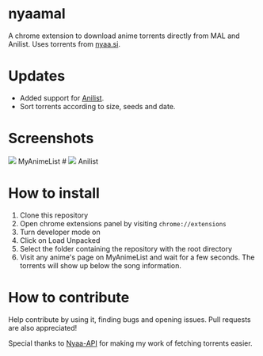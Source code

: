 # nyaamal
A chrome extension to download anime torrents directly from MAL and Anilist. Uses torrents from <a href="https://nyaa.si">nyaa.si</a>.

# Updates
- Added support for <a href="https://anilist.co">Anilist</a>.
- Sort torrents according to size, seeds and date.

# Screenshots
<img src="https://media.discordapp.net/attachments/621798627895017499/833300800565936128/unknown.png">
MyAnimeList
#
<img src="https://media.discordapp.net/attachments/706928005313855620/833296878564409365/unknown.png">
Anilist

# How to install
1. Clone this repository
2. Open chrome extensions panel by visiting `chrome://extensions`
3. Turn developer mode on
4. Click on Load Unpacked
5. Select the folder containing the repository with the root directory
6. Visit any anime's page on MyAnimeList and wait for a few seconds. The torrents will show up below the song information.

# How to contribute
Help contribute by using it, finding bugs and opening issues. Pull requests are also appreciated!

Special thanks to <a href="https://github.com/Vivek-Kolhe/Nyaa-API">Nyaa-API</a> for making my work of fetching torrents easier.

